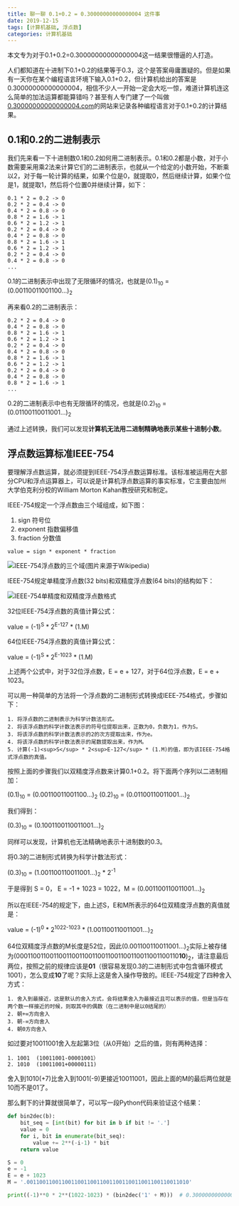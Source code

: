 ```yaml
---
title: 聊一聊 0.1+0.2 = 0.30000000000000004 这件事
date: 2019-12-15
tags: [计算机基础, 浮点数]
categories: 计算机基础
---
```


本文专为对于0.1+0.2=0.30000000000000004这一结果很懵逼的人打造。

<!--more-->

人们都知道在十进制下0.1+0.2的结果等于0.3，这个是答案毋庸置疑的。但是如果有一天你在某个编程语言环境下输入0.1+0.2，但计算机给出的答案是0.30000000000000004，相信不少人一开始一定会大吃一惊，难道计算机连这么简单的加法运算都能算错吗？甚至有人专门建了一个叫做[0.30000000000000004.com](https://0.30000000000000004.com/)的网站来记录各种编程语言对于0.1+0.2的计算结果。

## 0.1和0.2的二进制表示

我们先来看一下十进制数0.1和0.2如何用二进制表示。0.1和0.2都是小数，对于小数需要采用乘2法来计算它们的二进制表示，也就从一个给定的小数开始，不断乘以2，对于每一轮计算的结果，如果个位是0，就提取0，然后继续计算，如果个位是1，就提取1，然后将个位置0并继续计算，如下：

```
0.1 * 2 = 0.2 -> 0
0.2 * 2 = 0.4 -> 0
0.4 * 2 = 0.8 -> 0
0.8 * 2 = 1.6 -> 1
0.6 * 2 = 1.2 -> 1
0.2 * 2 = 0.4 -> 0
0.4 * 2 = 0.8 -> 0
0.8 * 2 = 1.6 -> 1
0.6 * 2 = 1.2 -> 1
0.2 * 2 = 0.4 -> 0
0.4 * 2 = 0.8 -> 0
...
```

0.1的二进制表示中出现了无限循环的情况，也就是(0.1)<sub>10</sub> = (0.00110011001100...)<sub>2</sub>

再来看0.2的二进制表示：

```
0.2 * 2 = 0.4 -> 0
0.4 * 2 = 0.8 -> 0
0.8 * 2 = 1.6 -> 1
0.6 * 2 = 1.2 -> 1
0.2 * 2 = 0.4 -> 0
0.4 * 2 = 0.8 -> 0
0.8 * 2 = 1.6 -> 1
0.6 * 2 = 1.2 -> 1
0.2 * 2 = 0.4 -> 0
0.4 * 2 = 0.8 -> 0
0.8 * 2 = 1.6 -> 1
...
```

0.2的二进制表示中也有无限循环的情况，也就是(0.2)<sub>10</sub> = (0.01100110011001...)<sub>2</sub>

通过上述转换，我们可以发现**计算机无法用二进制精确地表示某些十进制小数**。

## 浮点数运算标准IEEE-754

要理解浮点数运算，就必须提到IEEE-754浮点数运算标准。该标准被运用在大部分CPU和浮点运算器上，可以说是计算机浮点数运算的事实标准，它主要由加州大学伯克利分校的William Morton Kahan教授研究和制定。

IEEE-754规定一个浮点数由三个域组成，如下图：

  1. sign 符号位
  2. exponent 指数偏移值
  3. fraction 分数值

```
value = sign * exponent * fraction
```

![IEEE-754浮点数的三个域(图片来源于Wikipedia)](/assets/images/post_imgs/IEEE-754-format.png)

IEEE-754规定单精度浮点数(32 bits)和双精度浮点数(64 bits)的结构如下：

![IEEE-754单精度和双精度浮点数格式](/assets/images/post_imgs/IEEE-754-float.png)

32位IEEE-754浮点数的真值计算公式：

value = (-1)<sup>S</sup> * 2<sup>E-127</sup> * (1.M)

64位IEEE-754浮点数的真值计算公式：

value = (-1)<sup>S</sup> * 2<sup>E-1023</sup> * (1.M)

上述两个公式中，对于32位浮点数，E = e + 127，对于64位浮点数，E = e + 1023。

可以用一种简单的方法将一个浮点数的二进制形式转换成IEEE-754格式，步骤如下：

    1. 将浮点数的二进制表示为科学计数法形式。
    2. 将该浮点数的科学计数法表示的符号位提取出来，正数为0，负数为1，作为S。
    3. 将该浮点数的科学计数法表示的2的次方提取出来，作为e。
    4. 将该浮点数的科学计数法表示的尾数提取出来，作为M。
    5. 计算(-1)<sup>S</sup> * 2<sup>E-127</sup> * (1.M)的值，即为该IEEE-754格式浮点数的真值。

按照上面的步骤我们以双精度浮点数来计算0.1+0.2。将下面两个序列以二进制相加：

(0.1)<sub>10</sub> = (0.00110011001100...)<sub>2</sub>
(0.2)<sub>10</sub> = (0.01100110011001...)<sub>2</sub>

我们得到：

(0.3)<sub>10</sub> = (0.1001100110011001...)<sub>2</sub>

同样可以发现，计算机也无法精确地表示十进制数的0.3。

将0.3的二进制形式转换为科学计数法形式：

(0.3)<sub>10</sub> = (1.001100110011001...)<sub>2</sub> * 2<sup>-1</sup>

于是得到 S = 0， E = -1 + 1023 = 1022，M = (0.001100110011001...)<sub>2</sub>

所以在IEEE-754的规定下，由上述S，E和M所表示的64位双精度浮点数的真值就是：

value = (-1)<sup>0</sup> * 2<sup>1022-1023</sup> * (1.001100110011001...)<sub>2</sub>

64位双精度浮点数的M长度是52位，因此(0.001100110011001...)<sub>2</sub>实际上被存储为(00011001100110011001100110011001100110011001100110**10**)<sub>2</sub>，请注意最后两位，按照之前的规律应该是**01**（很容易发现0.3的二进制形式中包含循环模式1001），怎么变成**10**了呢？实际上这是舍入操作导致的。IEEE-754规定了四种舍入方式：

    1. 舍入到最接近，这是默认的舍入方式，会将结果舍入为最接近且可以表示的值，但是当存在两个数一样接近的时候，则取其中的偶数（在二进制中是以0结尾的）
    2. 朝+∞方向舍入
    3. 朝-∞方向舍入
    4. 朝0方向舍入

如过要对10011001舍入左起第3位（从0开始）之后的值，则有两种选择：

    1. 1001  (10011001-00001001）
    2. 1010  (10011001+00000111)

舍入到1010(+7)比舍入到1001(-9)更接近10011001，因此上面的M的最后两位就是10而不是01了。

那么剩下的计算就很简单了，可以写一段Python代码来验证这个结果：

```python
def bin2dec(b):
    bit_seq = [int(bit) for bit in b if bit != '.']
    value = 0
    for i, bit in enumerate(bit_seq):
        value += 2**(-i-1) * bit
    return value

S = 0
e = -1
E = e + 1023
M = '.001100110011001100110011001100110011001100110011010'

print((-1)**0 * 2**(1022-1023) * (bin2dec('1' + M)))  # 0.30000000000000004
```
